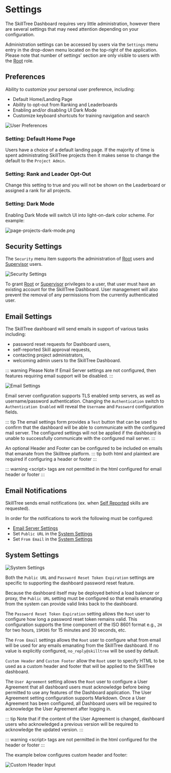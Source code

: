 # Settings

The SkillTree Dashboard requires very little administration, however there are several settings that may need attention depending on your configuration.

Administration settings can be accessed by users via the ```Settings``` menu entry in the drop-down menu located on the top-right of the application.
Please note that number of settings' section are only visible to users with the [Root](/dashboard/user-guide/users.html#root) role. 

## Preferences
Ability to customize your personal user preference, including: 
- Default Home/Landing Page
- Ability to opt-out from Ranking and Leaderboards
- Enabling and/or disabling UI Dark Mode
- Customize keyboard shortcuts for training navigation and search

![User Preferences](../../screenshots/admin/page-settings-preference.png)

### Setting: Default Home Page

Users have a choice of a default landing page. If the majority of time is spent administrating SkillTree projects then it makes sense to change the default to the `Project Admin`. 

### Setting: Rank and Leader Opt-Out

Change this setting to true and you will not be shown on the Leaderboard or assigned a rank for all projects. 

### Setting: Dark Mode

Enabling Dark Mode will switch UI into light-on-dark color scheme. For example:

![page-projects-dark-mode.png](../../screenshots/admin/page-projects-dark-mode.png)

## Security Settings <requires-role role="Root" />

The ```Security``` menu item supports the administration of [Root](/dashboard/user-guide/users.html#root) users and [Supervisor](/dashboard/user-guide/users.html#supervisor) users.

![Security Settings](../../screenshots/admin/page-settings-security.png)


To grant [Root](/dashboard/user-guide/users.html#root) or [Supervisor](/dashboard/user-guide/users.html#supervisor) privileges to a user, that user must have an existing account for the SkillTree Dashboard. User management will also prevent the removal of any permissions from the currently authenticated user.  

## Email Settings <requires-role role="Root" />

The SkillTree dashboard will send emails in support of various tasks including: 
- password reset requests for Dashboard users,
- self-reported Skill approval requests,
- contacting project administrators,
- welcoming admin users to the SkillTree Dashboard. 

::: warning Please Note
If Email Server settings are not configured, then features requiring email support will be disabled.
:::

![Email Settings](../../screenshots/admin/page-settings-email.png)

Email server configuration supports TLS enabled smtp servers, as well as username/password authentication. Changing the ```Authentication``` switch to ```Authentication Enabled``` will reveal the ```Username``` and ```Password``` configuration fields.

::: tip
The email settings form provides a ```Test``` button that can be used to confirm that the dashboard will be able to communicate with the configured mail server. The configured settings will not be applied if the dashboard is unable to successfully communicate with the configured mail server.
:::

An optional Header and Footer can be configured to be included on emails that emanate from the Skilltree platform. 
::: tip
both html and plaintext are required if configuring a header or footer
:::

::: warning
&lt;script&gt; tags are not permitted in the html configured for email header or footer
:::

## Email Notifications
SkillTree sends email notifications (ex. when [Self Reported](/dashboard/user-guide/self-reporting.htm) skills are requested). 

In order for the notifications to work the following must be configured: 
- [Email Server Settings](/dashboard/user-guide/settings.html#email-settings)
- Set ``Public URL`` in the [System Settings](/dashboard/user-guide/settings.html#system-settings)
- Set ``From Email`` in the [System Settings](/dashboard/user-guide/settings.html#system-settings)

## System Settings <requires-role role="Root" />

![System Settings](../../screenshots/admin/page-settings-system.png)

Both the ```Public URL``` and ```Password Reset Token Expiration``` settings are specific to supporting the dashboard password reset feature.

Because the dashboard itself may be deployed behind a load balancer or proxy, the ```Public URL``` setting must be configured so that emails emanating from the system can provide valid links back to the dashboard.

The ```Password Reset Token Expiration``` setting allows the ```Root``` user to configure how long a password reset token remains valid. This configuration supports the time component of the ISO 8601 format e.g., ```2H``` for two hours, ```15M30S``` for 15 minutes and 30 seconds, etc.

The ```From Email``` settings allows the ```Root``` user to configure what from email will be used for any emails emanating from the SkillTree dashboard. If no value is explicitly configured, ```no_reply@skilltree``` will be used by default.

``Custom Header`` and ```Custom Footer``` allow the ```Root``` user to specify HTML to be used as a custom header and footer that will be applied to the SkillTree dashboard.

The ```User Agreement``` setting allows the ```Root``` user to configure a User Agreement that all dashboard users must acknowledge before being permitted to use any features of the Dashboard application. The User Agreement setting configuration supports Markdown.
Once a User Agreement has been configured, all Dashboard users will be required to acknowledge the User Agreement after logging in. 

::: tip
Note that if the content of the User Agreement is changed, dashboard users who acknowledged a previous version will be required to acknowledge the updated version.
::: 


::: warning
&lt;script&gt; tags are not permitted in the html configured for the header or footer
:::

The example below configures custom header and footer: 

![Custom Header Input](../../screenshots/admin/page-custom-headerAndFooter.png)


